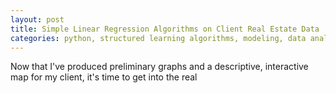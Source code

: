 ```yaml
---
layout: post
title: Simple Linear Regression Algorithms on Client Real Estate Data
categories: python, structured learning algorithms, modeling, data analysis
---
```


Now that I've produced preliminary graphs and a descriptive, interactive map for my client, it's time to get into the real 
